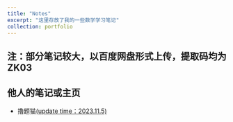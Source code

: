```yaml
---
title: "Notes"
excerpt: "这里存放了我的一些数学学习笔记"
collection: portfolio
---
```


## **注**：部分笔记较大，以百度网盘形式上传，提取码均为**ZK03**

## 他人的笔记或主页

* 撸题猫[(update time：2023.11.5)](https://Zqwangmath.github.io/files/高等代数题型总结.pdf)

<!--
## **注**：部分手写笔记较大，以百度网盘形式上传，提取码均为**ZK03**

### 省身班部分试题解答

- [(更新日期：2023.06)](https://mmkaymath.github.io/KaiZhu.github.io/file/SSsolution.pdf)

### 分析与偏微分方程

- #### 数学分析

  - 南开大学数学分析习题解答[上册](https://pan.baidu.com/s/17DFRMqjn0N00Tk0bH1X-2Q?pwd=ZK03)、[中册](https://pan.baidu.com/s/1qenPOW_thbrzw6P9LWefmg)、[下册](https://pan.baidu.com/s/1jOmbMCFSsdwjYF6ZzQcsyA)

  - 数学分析学习笔记[(更新日期：2022.04)](https://pan.baidu.com/s/1ZWqxaqZbPaLPCO06eQJyBw)

  - 数学分析Notes[(更新日期：2023.05)](https://mmkaymath.github.io/KaiZhu.github.io/file/MAnotes.pdf)

  - 李军老师数分I补充题部分解答[(更新日期：2022.03)](https://mmkaymath.github.io/KaiZhu.github.io/file/nkusolution.pdf)

  - 2022竞赛讨论班报告[(数学分析中的"升高维度")](https://mmkaymath.github.io/KaiZhu.github.io/file/20231016TeX.pdf)，[(Slides)](https://mmkaymath.github.io/KaiZhu.github.io/file/20231016talk.pdf)

- #### 复变函数

  - [(开专复变函数课后习题部分解答)](https://pan.baidu.com/s/1ypRoRyzd1f6YjoUYhenPkw)

- #### 常微分方程(ODE)

  - [(考前突击抄书笔记)](https://pan.baidu.com/s/1XY1Z94A2-UdBOZ6I7vCpIA)

- #### 实变函数

  - [(部分习题整理)]()
  - [(考前突击抄书笔记)]()

- #### 偏微分方程(PDE)

  - 2023秋PDE课程笔记与作业
    - Wave equations, [Review 1](https://mmkaymath.github.io/KaiZhu.github.io/file/review1PDE.pdf),[Exercise 1](https://mmkaymath.github.io/KaiZhu.github.io/file/exercise1PDE.pdf)
    - Heat equations,[Exercise 2](https://mmkaymath.github.io/KaiZhu.github.io/file/exercise2PDE.pdf)
    - Fourier Analysis,[Exercise 3](https://mmkaymath.github.io/KaiZhu.github.io/file/exercise3PDE.pdf)
    - Harmonic equations,[Midterm task](https://mmkaymath.github.io/KaiZhu.github.io/file/2023PDEmidterm.pdf)
    - Distributions,[Exercise 5](https://mmkaymath.github.io/KaiZhu.github.io/file/exercise5PDE.pdf)
  - 二阶椭圆偏微分方程暑期学校 [笔记](https://pan.baidu.com/s/11QvCHPCazdI9djoTVcUOEg?pwd=ZK03)

- #### 动力系统

  - 2023秋课程~~不忠实的~~记录笔记


### 代数与数论

- #### 高等代数

  - 2022年秋高等代数考前辅导[第一次](https://mmkaymath.github.io/KaiZhu.github.io/file/first.pdf)、[第二次](https://mmkaymath.github.io/KaiZhu.github.io/file/second.pdf)

  - 高等代数学习笔记[(更新日期：2022.04)](https://pan.baidu.com/s/187e6-L6bnUN7djBno5Af3Q?pwd=ZK03)


- #### 抽象代数/Galois理论

  - [(更新日期：2023.06)](https://mmkaymath.github.io/KaiZhu.github.io/file/AA.pdf)

- #### 解析数论

  - 2023秋课程作业[Homework 1](https://mmkaymath.github.io/KaiZhu.github.io/file/first.pdf)
  - 2023秋课程~~不忠实的~~记录笔记
    
- #### 交换代数
  - 2023春结课论文[轨道陈类](https://mmkaymath.github.io/KaiZhu2003.github.io/files/交换代数期末论文.pdf)

- #### 代数几何


  - 2023秋基础代数几何


### 几何与拓扑

- #### 点集拓扑

  - Baby Rudin 基础拓扑抄书笔记[(年轻学不懂点集拓扑)](https://pan.baidu.com/s/1hducKWV5PHeRPShzXfDqrA)
  - [(张德学一般拓扑学基础部分解答)](https://mmkaymath.github.io/KaiZhu.github.io/file/ZDXSol.pdf)


- #### 代数拓扑

  - Notes[(更新日期：2023.05)](https://pan.baidu.com/s/16mOcojPRfOTrF4A9Tw_Aqg)
  - 2023.7.3讨论班报告[(Bott Tu第一章部分)](https://mmkaymath.github.io/KaiZhu.github.io/file/7.3AT.pdf)，[(视频录屏)](https://www.bilibili.com/video/BV1qV4y1a7au/?spm_id_from=333.999.0.0&vd_source=074d22bcdc0bdf783f06b409b49b4bd1)

- #### 微分拓扑


  - 2023讨论班讲稿
  - 微分流形题选[(更新日期：2023.10)](https://mmkaymath.github.io/KaiZhu.github.io/file/2023DMexer.pdf)



- #### 黎曼几何

  - 一些做过的题目[(更新日期：2023.05)](https://pan.baidu.com/s/1xN8xZa3vrl0M1kMGMrpUIg)
  - John Lee阅读Notes[(更新日期：2023.08)](https://mmkaymath.github.io/KaiZhu.github.io/file/rgsol.pdf)

- #### 复几何

  -  Notes[(基于2022,2023BICMR)](https://mmkaymath.github.io/KaiZhu.github.io/file/cgnotes.pdf)

- #### 辛几何

  - Solutions to da Silva
  - 切触动力系统报告手稿[(2023.11.30)](https://mmkaymath.github.io/KaiZhu.github.io/file/contactdynamic.pdf)

- #### 几何分析

  - GH收敛Notes[(基于江文帅老师短期课程)](https://mmkaymath.github.io/KaiZhu.github.io/file/GAnotes.pdf)

- #### 几何群论
-->